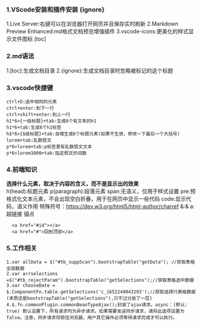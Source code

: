 ### 1.VScode安装和插件安装 {ignore}
  1.Live Server:右键可以在浏览器打开网页并且保存实时刷新
  2.Markdown Preview Enhanced:md格式文档预览增强插件
  3.vscode-icons:更美化的样式显示文件图标
[toc]

### 2.md语法
  1.[toc]:生成文档目录
  2.{ignore}:生成文档目录时忽略被标记的这个标题

### 3.vscode快捷键
    ctrl+D:选中相同的元素
    ctrl+enter:到下一行
    ctrl+shift+enter:到上一行
    h1*6>{一级标题}+tab:生成6个有文本的h1
    h1*6+tab:生成6个h1标签
    h$*6>{$级标题}+tab:自增生成6个标题元素(如果不生效，修改一下最后一个大括号)
    lorem+tab:乱数假文
    p*6>lorem+tab:p标签里有乱数假文文本
    p*6>lorem1000+tab:指定假文的词数

### 4.前端知识
  **选择什么元素，取决于内容的含义，而不是显示出的效果**    
  h(head):标题元素
  p(paragraph):段落元素
  span:无语义，仅用于样式设置
  pre:预格式化文本元素，不会出现空白折叠，用于在网页中显示一些代码
  code:显示代码，语义作用
  特殊符号：https://dev.w3.org/html5/html-author/charref
  &:&amp;
  a:超链接
  锚点
  ```
    <a href="#id"></a>
    <a href="#">回到顶部</a>
  ```
### 5.工作相关

  ```
1.var allData = $("#tb_suppScan").bootstrapTable("getData"); //获取表格全部数据
  2.var arrselections =$("#tb_rejectParam").bootstrapTable("getSelections");//获取表格选中数据
  3.var chooseDate = $.ComponentFn.table.getSelections('c_1652249043293');//获取选择行表格数据(本质还是bootstrapTable("getSelections"),只不过分装了一层)
  4.$.fn.commonPlugin.commonBeanTypeAjax();封装了ajax请求。async：(默认: true) 默认设置下，所有请求均为异步请求。如果需要发送同步请求，请将此选项设置为 false。注意，同步请求将锁住浏览器，用户其它操作必须等待请求完成才可以执行。